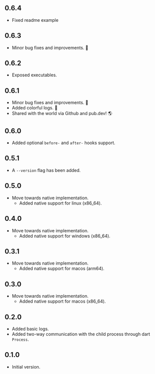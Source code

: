 ## 0.6.4
- Fixed readme example
## 0.6.3
- Minor bug fixes and improvements. 🚧
## 0.6.2
- Exposed executables.
## 0.6.1
- Minor bug fixes and improvements. 🚧
- Added colorful logs. 🎨
- Shared with the world via Github and pub.dev! 🌎
## 0.6.0
- Added optional `before-` and `after-` hooks support.
## 0.5.1

- A `--version` flag has been added.
## 0.5.0

- Move towards native implementation.
  - Added native support for linux (x86_64).
## 0.4.0

- Move towards native implementation.
  - Added native support for windows (x86_64).

## 0.3.1

- Move towards native implementation.
  - Added native support for macos (arm64).

## 0.3.0

- Move towards native implementation.
  - Added native support for macos (x86_64).

## 0.2.0

- Added basic logs.
- Added two-way communication with the child process through dart `Process`.

## 0.1.0

- Initial version.
